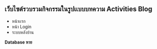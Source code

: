 ## เว็บไซต์รวบรวมกิจกรรมในรูปเเบบบทความ Activities Blog
- หน้าเเรก
- หน้า Login
- ระบบหลังบ้าน

**Database หาย**

